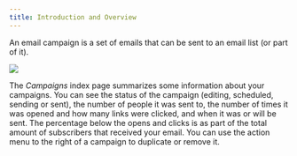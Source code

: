 ```yaml
---
title: Introduction and Overview
---
```


An email campaign is a set of emails that can be sent to an email list (or part of it).

![](https://mailcoach.app/images/docs/v3/app/campaigns/index.png)

The _Campaigns_ index page summarizes some information about your campaigns. You can see the status of the campaign (editing, scheduled, sending or sent), the number of people it was sent to, the number of times it was opened and how many links were clicked, and when it was or will be sent. The percentage below the opens and clicks is as part of the total amount of subscribers that received your email. You can use the action menu to the right of a campaign to duplicate or remove it.
